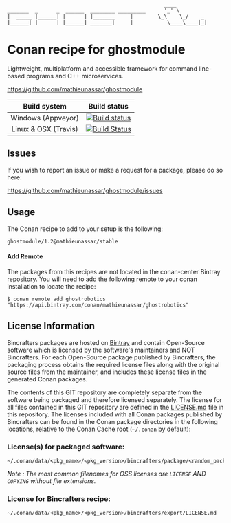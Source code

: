 ``` ascii
                                                   ____
_______  _      _  ______  ________ _________      '_' \
|  _____ |______| |      | |_______     |        \_\    \_/    _
|______| |      | |______| _______|     |           \____\____|_|
```

# Conan recipe for ghostmodule

Lightweight, multiplatform and accessible framework for command line-based programs and C++ microservices.

https://github.com/mathieunassar/ghostmodule

|     Build system     |                         Build status                         |
| :------------------: | :----------------------------------------------------------: |
|  Windows (Appveyor)  | [![Build status](https://ci.appveyor.com/api/projects/status/0qewqv8g3b1epwgu/branch/master?svg=true)](https://ci.appveyor.com/project/mathieunassar/ghostmodule-conan/branch/master) |
| Linux & OSX (Travis) | [![Build Status](https://travis-ci.com/mathieunassar/ghostmodule-conan.svg?branch=master)](https://travis-ci.com/mathieunassar/ghostmodule-conan) |

## Issues

If you wish to report an issue or make a request for a package, please do so here:

https://github.com/mathieunassar/ghostmodule/issues

## Usage

The Conan recipe to add to your setup is the following:

```
ghostmodule/1.2@mathieunassar/stable
```

#### Add Remote

The packages from this recipes are not located in the conan-center Bintray repository. You will need to add the following remote to your conan installation to locate the recipe:

```
$ conan remote add ghostrobotics "https://api.bintray.com/conan/mathieunassar/ghostrobotics"
```

## License Information

Bincrafters packages are hosted on [Bintray](https://bintray.com) and contain Open-Source software which is licensed by the software's maintainers and NOT Bincrafters.  For each Open-Source package published by Bincrafters, the packaging process obtains the required license files along with the original source files from the maintainer, and includes these license files in the generated Conan packages.

The contents of this GIT repository are completely separate from the software being packaged and therefore licensed separately.  The license for all files contained in this GIT repository are defined in the [LICENSE.md](LICENSE.md) file in this repository.  The licenses included with all Conan packages published by Bincrafters can be found in the Conan package directories in the following locations, relative to the Conan Cache root (`~/.conan` by default):

### License(s) for packaged software:

```
~/.conan/data/<pkg_name>/<pkg_version>/bincrafters/package/<random_package_id>/license/<LICENSE_FILES_HERE>
```

*Note :   The most common filenames for OSS licenses are `LICENSE` AND `COPYING` without file extensions.*

### License for Bincrafters recipe:

```
~/.conan/data/<pkg_name>/<pkg_version>/bincrafters/export/LICENSE.md
```